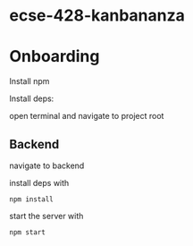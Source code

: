 # ecse-428-kanbananza

# Onboarding

Install npm

Install deps:

open terminal and navigate to project root

## Backend

navigate to backend

install deps with 

`npm install`

start the server with

`npm start`
